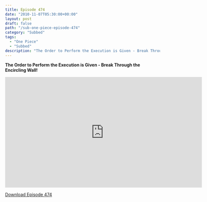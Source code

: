 ```yaml
---
title: Episode 474
date: "2010-11-07T05:30:00+00:00"
layout: post
draft: false
path: "/sub-one-piece-episode-474"
category: "Subbed"
tags:
  - "One Piece"
  - "Subbed"
description: "The Order to Perform the Execution is Given - Break Through the Encircling Wall!"
---
```


**The Order to Perform the Execution is Given - Break Through the Encircling Wall!**

<iframe width="640" height="360" src="https://www.rapidvideo.com/e/G6FRPEWQRO" frameborder="0" marginwidth=0 marginheight=0 scrolling=no allowfullscreen></iframe>

<a href="http://ouo.io/qs/eCodkFEQ?s=https://rapidvid.to/d/https://www.rapidvideo.com/e/G6FRPEWQRO">Download Episode 474</a>
